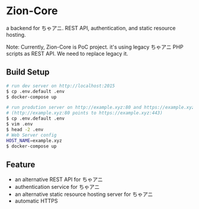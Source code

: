 # Zion-Core

a backend for ちゃアニ. REST API, authentication, and static resource hosting.

Note: Currently, Zion-Core is PoC project. it's using legacy ちゃアニ PHP scripts as REST API. We need to replace legacy it.

## Build Setup
``` bash
# run dev server on http://localhost:2015
$ cp .env.default .env
$ docker-compose up

# run prodution server on http://example.xyz:80 and https://example.xyz:443
# (http://example.xyz:80 points to https://example.xyz:443)
$ cp .env.default .env
$ vim .env
$ head -2 .env
# Web Server config
HOST_NAME=example.xyz
$ docker-compose up
```

## Feature
- an alternative REST API for ちゃアニ
- authentication service for ちゃアニ
- an alternative static resource hosting server for ちゃアニ
- automatic HTTPS

